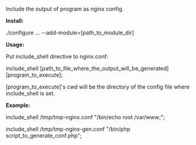 Include the output of program as nginx config.

**Install:**

./configure ... --add-module=[path_to_module_dir]

**Usage:**

Put include_shell directive to nginx.conf:

include_shell [path_to_file_where_the_output_will_be_generated] [program_to_execute];

[program_to_execute]'s cwd will be the directory of the config file where include_shell is set.

**Example:**

include_shell /tmp/tmp-nginx.conf "/bin/echo root /var/www\;";

include_shell /tmp/tmp-nginx-gen.conf "/bin/php script_to_generate_conf.php";
